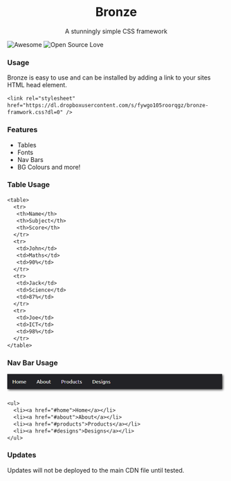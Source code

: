 <h1 align="center">Bronze</h1>
<p align="center"> A stunningly simple CSS framework </p>


![Awesome](https://cdn.rawgit.com/sindresorhus/awesome/d7305f38d29fed78fa85652e3a63e154dd8e8829/media/badge.svg) ![Open Source Love](https://badges.frapsoft.com/os/v2/open-source.svg?v=102) 

### Usage 
Bronze is easy to use and can be installed by adding a link to your sites HTML head element.
```
<link rel="stylesheet" href="https://dl.dropboxusercontent.com/s/fywgo105roorqgz/bronze-framwork.css?dl=0" />
```

### Features
- Tables 
- Fonts
- Nav Bars
- BG Colours
and more!

### Table Usage
```
<table>
  <tr>
   <th>Name</th>
   <th>Subject</th>
   <th>Score</th>
  </tr>
  <tr>
   <td>John</td>
   <td>Maths</td>
   <td>90%</td>
  </tr>
  <tr>
   <td>Jack</td>
   <td>Science</td>
   <td>87%</td>
  </tr>
  <tr>
   <td>Joe</td>
   <td>ICT</td>
   <td>98%</td>
  </tr>
</table>
```
### Nav Bar Usage
![bronze-navbar](./images/header.png)

```
<ul>
  <li><a href="#home">Home</a></li>
  <li><a href="#about">About</a></li>
  <li><a href="#products">Products</a></li>
  <li><a href="#designs">Designs</a></li>
</ul>
```

### Updates
Updates will not be deployed to the main CDN file until tested.
